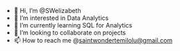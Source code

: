 - 👋 Hi, I’m @SWelizabeth
- 👀 I’m interested in Data Analytics 
- 🌱 I’m currently learning SQL for Analytics
- 💞️ I’m looking to collaborate on projects 
- 📫 How to reach me @saintwondertemilolu@gmail.com 

<!---
SWelizabeth/SWelizabeth is a ✨ special ✨ repository because its `README.md` (this file) appears on your GitHub profile.
You can click the Preview link to take a look at your changes.
--->
